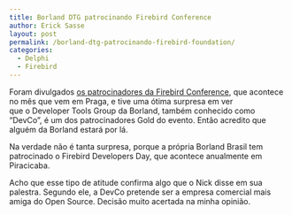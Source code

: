 ```yaml
---
title: Borland DTG patrocinando Firebird Conference
author: Erick Sasse
layout: post
permalink: /borland-dtg-patrocinando-firebird-foundation/
categories:
  - Delphi
  - Firebird
---
```

Foram divulgados [os patrocinadores da Firebird Conference][1], que acontece no mês que vem em Praga, e tive uma ótima surpresa em ver que&nbsp;o&nbsp;Developer Tools Group da&nbsp;Borland, também conhecido como &#8220;DevCo&#8221;, é um dos patrocinadores Gold do evento. Então acredito que alguém da Borland estará por lá.

Na verdade não é tanta surpresa, porque a própria Borland Brasil tem patrocinado o Firebird Developers Day, que acontece anualmente em Piracicaba.

Acho que esse tipo de atitude confirma algo que o Nick disse em sua palestra. Segundo ele, a DevCo pretende ser a empresa comercial mais amiga do Open Source. Decisão muito acertada na minha opinião.

 [1]: http://www.ibphoenix.com/main.nfs?a=ibphoenix&page=fb_conf_sponsors